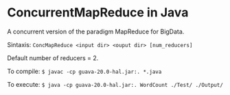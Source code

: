 # ConcurrentMapReduce in Java
A concurrent version of the paradigm MapReduce for BigData.

Sintaxis: `ConcMapReduce <input dir> <ouput dir> [num_reducers]`

Default number of reducers = 2.

To compile:
`$ javac -cp guava-20.0-hal.jar:. *.java` 

To execute:
`$ java -cp guava-20.0-hal.jar:. WordCount ./Test/ ./Output/`



